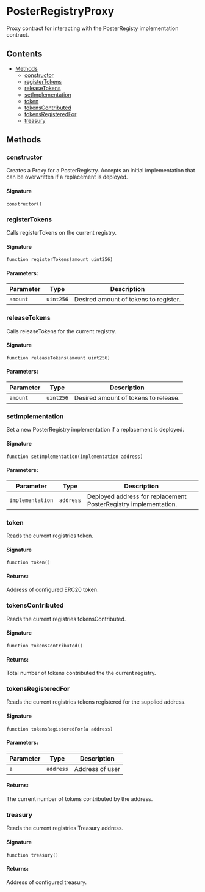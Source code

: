 # PosterRegistryProxy

Proxy contract for interacting with the PosterRegisty implementation contract.

## Contents

-   [Methods](undefined)
    -   [constructor](#constructor)
    -   [registerTokens](#registertokens)
    -   [releaseTokens](#releasetokens)
    -   [setImplementation](#setimplementation)
    -   [token](#token)
    -   [tokensContributed](#tokenscontributed)
    -   [tokensRegisteredFor](#tokensregisteredfor)
    -   [treasury](#treasury)

## Methods

### constructor

Creates a Proxy for a PosterRegistry. Accepts an initial implementation that can be overwritten if a replacement is deployed.

#### Signature

```solidity
constructor()
```

### registerTokens

Calls registerTokens on the current registry.

#### Signature

```solidity
function registerTokens(amount uint256)
```

#### Parameters:

| Parameter | Type      | Description                           |
| --------- | --------- | ------------------------------------- |
| `amount`  | `uint256` | Desired amount of tokens to register. |

### releaseTokens

Calls releaseTokens for the current registry.

#### Signature

```solidity
function releaseTokens(amount uint256)
```

#### Parameters:

| Parameter | Type      | Description                          |
| --------- | --------- | ------------------------------------ |
| `amount`  | `uint256` | Desired amount of tokens to release. |

### setImplementation

Set a new PosterRegistry implementation if a replacement is deployed.

#### Signature

```solidity
function setImplementation(implementation address)
```

#### Parameters:

| Parameter        | Type      | Description                                                     |
| ---------------- | --------- | --------------------------------------------------------------- |
| `implementation` | `address` | Deployed address for replacement PosterRegistry implementation. |

### token

Reads the current registries token.

#### Signature

```solidity
function token()
```

#### Returns:

Address of configured ERC20 token.

### tokensContributed

Reads the current registries tokensContributed.

#### Signature

```solidity
function tokensContributed()
```

#### Returns:

Total number of tokens contributed the the current registry.

### tokensRegisteredFor

Reads the current registries tokens registered for the supplied address.

#### Signature

```solidity
function tokensRegisteredFor(a address)
```

#### Parameters:

| Parameter | Type      | Description     |
| --------- | --------- | --------------- |
| `a`       | `address` | Address of user |

#### Returns:

The current number of tokens contributed by the address.

### treasury

Reads the current registries Treasury address.

#### Signature

```solidity
function treasury()
```

#### Returns:

Address of configured treasury.
